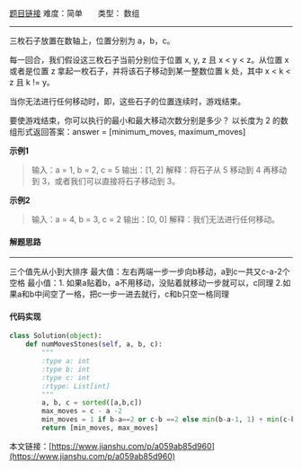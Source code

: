  [题目链接](https://leetcode-cn.com/problems/moving-stones-until-consecutive/)
难度：简单          &nbsp;&nbsp;&nbsp;&nbsp;&nbsp;&nbsp;类型：  数组
***
 三枚石子放置在数轴上，位置分别为 a，b，c。

每一回合，我们假设这三枚石子当前分别位于位置 x, y, z 且 x < y < z。从位置 x 或者是位置 z 拿起一枚石子，并将该石子移动到某一整数位置 k 处，其中 x < k < z 且 k != y。

当你无法进行任何移动时，即，这些石子的位置连续时，游戏结束。

要使游戏结束，你可以执行的最小和最大移动次数分别是多少？ 以长度为 2 的数组形式返回答案：answer = [minimum_moves, maximum_moves]

 

 
**示例1**
> 输入：a = 1, b = 2, c = 5
输出：[1, 2]
解释：将石子从 5 移动到 4 再移动到 3，或者我们可以直接将石子移动到 3。

**示例2**
>输入：a = 4, b = 3, c = 2
输出：[0, 0]
解释：我们无法进行任何移动。
 
#### 解题思路
***
三个值先从小到大排序
 最大值：左右两端一步一步向b移动，a到c一共又c-a-2个空格
最小值：1. 如果a贴着b，a不用移动，没贴着就移动一步就可以，c同理
              2.如果a和b中间空了一格，把c一步一进去就行，c和b只空一格同理



#### 代码实现
```python
class Solution(object):
    def numMovesStones(self, a, b, c):
        """
        :type a: int
        :type b: int
        :type c: int
        :rtype: List[int]
        """
        a, b, c = sorted([a,b,c])
        max_moves = c - a -2
        min_moves = 1 if b-a==2 or c-b ==2 else min(b-a-1, 1) + min(c-b-1,1)
        return [min_moves, max_moves]
```

本文链接：[https://www.jianshu.com/p/a059ab85d960](https://www.jianshu.com/p/a059ab85d960)
